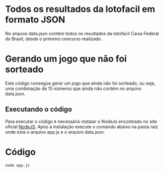 # Todos os resultados da lotofacil em formato JSON
No arquivo data.json contém todos os resultados da lotofacil Caixa Federal do Brasil, desde o primeiro concurso realizado.

# Gerando um jogo que não foi sorteado
Este código consegue gerar um jogo que ainda não foi sorteado, ou seja, uma combinação de 15 números que ainda não contém no arquivo data.json.

## Executando o código
Para executar o código é necessário instalar o NodeJs encontrado no site oficial [NodeJS](https://nodejs.org/en). Após a instalação execute o comando abaixo na pasta raiz onde esta o arquivo app.js e o arquivo data.json.

# Código 
    node app.js



